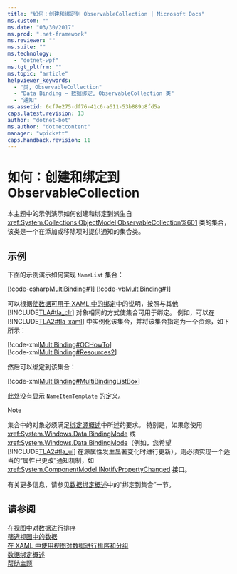 ```yaml
---
title: "如何：创建和绑定到 ObservableCollection | Microsoft Docs"
ms.custom: ""
ms.date: "03/30/2017"
ms.prod: ".net-framework"
ms.reviewer: ""
ms.suite: ""
ms.technology: 
  - "dotnet-wpf"
ms.tgt_pltfrm: ""
ms.topic: "article"
helpviewer_keywords: 
  - "类, ObservableCollection"
  - "Data Binding — 数据绑定, ObservableCollection 类"
  - "通知"
ms.assetid: 6cf7e275-df76-41c6-a611-53b889b8fd5a
caps.latest.revision: 13
author: "dotnet-bot"
ms.author: "dotnetcontent"
manager: "wpickett"
caps.handback.revision: 11
---
```

# 如何：创建和绑定到 ObservableCollection
本主题中的示例演示如何创建和绑定到派生自 <xref:System.Collections.ObjectModel.ObservableCollection%601> 类的集合，该类是一个在添加或移除项时提供通知的集合类。  
  
## 示例  
 下面的示例演示如何实现 `NameList` 集合：  
  
 [!code-csharp[MultiBinding#1](../../../../samples/snippets/csharp/VS_Snippets_Wpf/MultiBinding/CSharp/Window1.xaml.cs#1)]
 [!code-vb[MultiBinding#1](../../../../samples/snippets/visualbasic/VS_Snippets_Wpf/MultiBinding/VisualBasic/NameList.vb#1)]  
  
 可以根据[使数据可用于 XAML 中的绑定](../../../../docs/framework/wpf/data/how-to-make-data-available-for-binding-in-xaml.md)中的说明，按照与其他[!INCLUDE[TLA#tla_clr](../../../../includes/tlasharptla-clr-md.md)] 对象相同的方式使集合可用于绑定。  例如，可以在 [!INCLUDE[TLA2#tla_xaml](../../../../includes/tla2sharptla-xaml-md.md)] 中实例化该集合，并将该集合指定为一个资源，如下所示：  
  
 [!code-xml[MultiBinding#OCHowTo](../../../../samples/snippets/csharp/VS_Snippets_Wpf/MultiBinding/CSharp/Window1.xaml#ochowto)]  
[!code-xml[MultiBinding#Resources2](../../../../samples/snippets/csharp/VS_Snippets_Wpf/MultiBinding/CSharp/Window1.xaml#resources2)]  
  
 然后可以绑定到该集合：  
  
 [!code-xml[MultiBinding#MultiBindingListBox](../../../../samples/snippets/csharp/VS_Snippets_Wpf/MultiBinding/CSharp/Window1.xaml#multibindinglistbox)]  
  
 此处没有显示 `NameItemTemplate` 的定义。  
  
> [!NOTE]
>  集合中的对象必须满足[绑定源概述](../../../../docs/framework/wpf/data/binding-sources-overview.md)中所述的要求。  特别是，如果您使用 <xref:System.Windows.Data.BindingMode> 或 <xref:System.Windows.Data.BindingMode>（例如，您希望 [!INCLUDE[TLA2#tla_ui](../../../../includes/tla2sharptla-ui-md.md)] 在源属性发生显著变化时进行更新），则必须实现一个适当的“属性已更改”通知机制，如 <xref:System.ComponentModel.INotifyPropertyChanged> 接口。  
  
 有关更多信息，请参见[数据绑定概述](../../../../docs/framework/wpf/data/data-binding-overview.md)中的“绑定到集合”一节。  
  
## 请参阅  
 [在视图中对数据进行排序](../../../../docs/framework/wpf/data/how-to-sort-data-in-a-view.md)   
 [筛选视图中的数据](../../../../docs/framework/wpf/data/how-to-filter-data-in-a-view.md)   
 [在 XAML 中使用视图对数据进行排序和分组](../../../../docs/framework/wpf/data/how-to-sort-and-group-data-using-a-view-in-xaml.md)   
 [数据绑定概述](../../../../docs/framework/wpf/data/data-binding-overview.md)   
 [帮助主题](../../../../docs/framework/wpf/data/data-binding-how-to-topics.md)